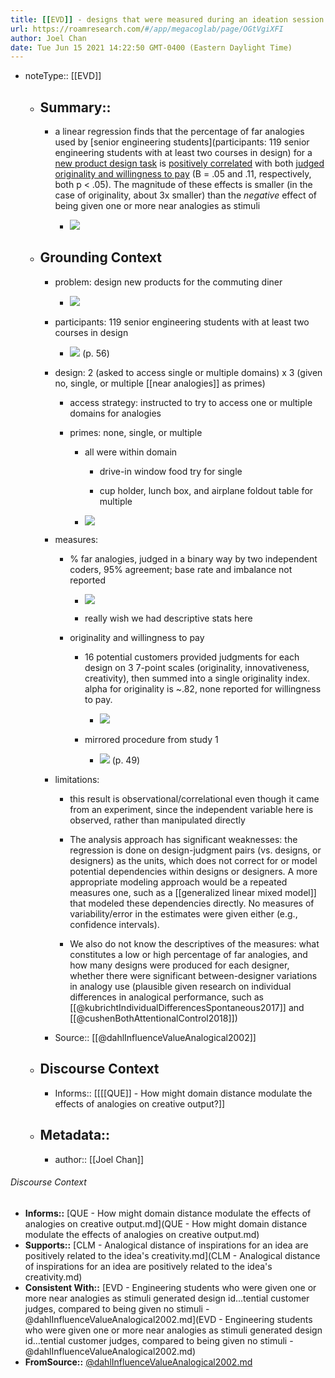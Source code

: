```yaml
---
title: [[EVD]] - designs that were measured during an ideation session to have come from a higher percentage of far analogies were perceived as more original and valuable by potential customer judges - [[@dahlInfluenceValueAnalogical2002]]
url: https://roamresearch.com/#/app/megacoglab/page/OGtVgiXFI
author: Joel Chan
date: Tue Jun 15 2021 14:22:50 GMT-0400 (Eastern Daylight Time)
---
```


- noteType:: [[EVD]]

    - ## Summary::

        - a linear regression finds that the percentage of far analogies used by [senior engineering students](participants: 119 senior engineering students with at least two courses in design) for a [new product design task](((KNGLwVZkz))) is [positively correlated](((XP0W7URT3))) with both [judged originality and willingness to pay](((o7EpOki0N))) (B = .05 and .11, respectively, both p < .05). The magnitude of these effects is smaller (in the case of originality, about 3x smaller) than the *negative* effect of being given one or more near analogies as stimuli

            - ![](https://firebasestorage.googleapis.com/v0/b/firescript-577a2.appspot.com/o/imgs%2Fapp%2Fmegacoglab%2Fb4HXYEcIrQ.png?alt=media&token=db7dc386-52e6-46bc-bb39-a97b2135536a)

    - ## **Grounding Context**

        - problem: design new products for the commuting diner

            - ![](https://firebasestorage.googleapis.com/v0/b/firescript-577a2.appspot.com/o/imgs%2Fapp%2Fmegacoglab%2F1yJeAxhJvz.png?alt=media&token=4a3074b9-08ce-40e3-9f68-b7bbaceb8871)

        - participants: 119 senior engineering students with at least two courses in design

            - ![](https://firebasestorage.googleapis.com/v0/b/firescript-577a2.appspot.com/o/imgs%2Fapp%2Fmegacoglab%2FB0ivZb-yww.png?alt=media&token=5972017f-718a-43c2-8d47-ac0c5624d5ec) (p. 56)

        - design: 2 (asked to access single or multiple domains) x 3 (given no, single, or multiple [[near analogies]] as primes)

            - access strategy: instructed to try to access one or multiple domains for analogies

            - primes: none, single, or multiple

                - all were within domain

                    - drive-in window food try for single

                    - cup holder, lunch box, and airplane foldout table for multiple

                - ![](https://firebasestorage.googleapis.com/v0/b/firescript-577a2.appspot.com/o/imgs%2Fapp%2Fmegacoglab%2FdyLCwcqvCI.png?alt=media&token=008a9062-9f6c-4946-8e37-e73b80963832)

        - measures:

            - % far analogies, judged in a binary way by two independent coders, 95% agreement; base rate and imbalance not reported

                - ![](https://firebasestorage.googleapis.com/v0/b/firescript-577a2.appspot.com/o/imgs%2Fapp%2Fmegacoglab%2FUGQ6RFzQPJ.png?alt=media&token=eba18182-a198-4bd8-a093-e4aa458e0af1)

                - really wish we had descriptive stats here

            - originality and willingness to pay

                - 16 potential customers provided judgments for each design on 3 7-point scales (originality, innovativeness, creativity), then summed into a single originality index. alpha for originality is ~.82, none reported for willingness to pay.

                    - ![](https://firebasestorage.googleapis.com/v0/b/firescript-577a2.appspot.com/o/imgs%2Fapp%2Fmegacoglab%2FWRStkup_MI.png?alt=media&token=5c800787-1485-4c5f-a1f2-18d8f20ef631)

                - mirrored procedure from study 1

                    - ![](https://firebasestorage.googleapis.com/v0/b/firescript-577a2.appspot.com/o/imgs%2Fapp%2Fmegacoglab%2Fb3EshaDegN.png?alt=media&token=012ca337-b0ff-4e46-aafb-ea68b44b3e70) (p. 49)

        - limitations:

            - this result is observational/correlational even though it came from an experiment, since the independent variable here is observed, rather than manipulated directly

            - The analysis approach has significant weaknesses: the regression is done on design-judgment pairs (vs. designs, or designers) as the units, which does not correct for or model potential dependencies within designs or designers. A more appropriate modeling approach would be a repeated measures one, such as a [[generalized linear mixed model]] that modeled these dependencies directly. No measures of variability/error in the estimates were given either (e.g., confidence intervals).

            - We also do not know the descriptives of the measures: what constitutes a low or high percentage of far analogies, and how many designs were produced for each designer, whether there were significant between-designer variations in analogy use (plausible given research on individual differences in analogical performance, such as [[@kubrichtIndividualDifferencesSpontaneous2017]] and [[@cushenBothAttentionalControl2018]])

        - Source:: [[@dahlInfluenceValueAnalogical2002]]

    - ## **Discourse Context**

        - Informs:: [[[[QUE]] - How might domain distance modulate the effects of analogies on creative output?]]

    - ## Metadata::

        - author:: [[Joel Chan]]

###### Discourse Context

- **Informs::** [QUE - How might domain distance modulate the effects of analogies on creative output.md](QUE - How might domain distance modulate the effects of analogies on creative output.md)
- **Supports::** [CLM - Analogical distance of inspirations for an idea are positively related to the idea's creativity.md](CLM - Analogical distance of inspirations for an idea are positively related to the idea's creativity.md)
- **Consistent With::** [EVD - Engineering students who were given one or more near analogies as stimuli generated design id...tential customer judges, compared to being given no stimuli - @dahlInfluenceValueAnalogical2002.md](EVD - Engineering students who were given one or more near analogies as stimuli generated design id...tential customer judges, compared to being given no stimuli - @dahlInfluenceValueAnalogical2002.md)
- **FromSource::** [@dahlInfluenceValueAnalogical2002.md](@dahlInfluenceValueAnalogical2002.md)

